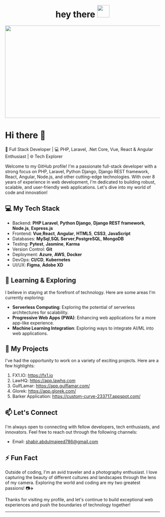 

<p align="center"><img src="https://komarev.com/ghpvc/?username=SHABIR0786&style=flat-square&color=blue" alt=""></p>

<h1 align="center">hey there <img src="https://media.giphy.com/media/hvRJCLFzcasrR4ia7z/giphy.gif" width="40"></h1>

<p align="center"><img src="https://media.giphy.com/media/SWoSkN6DxTszqIKEqv/giphy.gif" width="600" height="300"  /></p>

# Hi there 👋

🚀 Full Stack Developer | 💻 PHP, Laravel, .Net Core, Vue, React & Angular Enthusiast | 🌐 Tech Explorer

Welcome to my GitHub profile! I'm a passionate full-stack developer with a strong focus on PHP, Laravel, Python Django, Django REST framework, React, Angular, Node.js, and other cutting-edge technologies. With over 8 years of experience in web development, I'm dedicated to building robust, scalable, and user-friendly web applications. Let's dive into my world of code and innovation!

## 💻 My Tech Stack

- Backend: **PHP Laravel**, **Python Django**, **Django REST framework**, **Node.js**, **Express.js**
- Frontend: **Vue**,**React**, **Angular**, **HTML5**, **CSS3**, **JavaScript**
- Databases: **MySql**,**SQL Server**,**PostgreSQL**, **MongoDB**
- Testing: **Pytest**, **Jasmine**, **Karma**
- Version Control: **Git**
- Deployment: **Azure**, **AWS**, **Docker**
- DevOps: **CI/CD**, **Kubernetes**
- UI/UX: **Figma**, **Adobe XD**

## 🌱 Learning & Exploring

I believe in staying at the forefront of technology. Here are some areas I'm currently exploring:

- **Serverless Computing**: Exploring the potential of serverless architectures for scalability.
- **Progressive Web Apps (PWA)**: Enhancing web applications for a more app-like experience.
- **Machine Learning Integration**: Exploring ways to integrate AI/ML into web applications.

## 🚀 My Projects

I've had the opportunity to work on a variety of exciting projects. Here are a few highlights:

1. FX1.IO: https://fx1.io
2. LawHQ: https://app.lawhq.com
3. GulfLamar: https://app.gulflamar.com/
4. Glorek: https://app.glorek.com/
5. Barker Application: https://custom-curve-233717.appspot.com/

## 📫 Let's Connect

I'm always open to connecting with fellow developers, tech enthusiasts, and innovators. Feel free to reach out through the following channels:
- Email: shabir.abdulmajeed786@gmail.com

## ⚡ Fun Fact

Outside of coding, I'm an avid traveler and a photography enthusiast. I love capturing the beauty of different cultures and landscapes through the lens of my camera. Exploring the world and coding are my two greatest passions! 📷✈️

Thanks for visiting my profile, and let's continue to build exceptional web experiences and push the boundaries of technology together!

---
